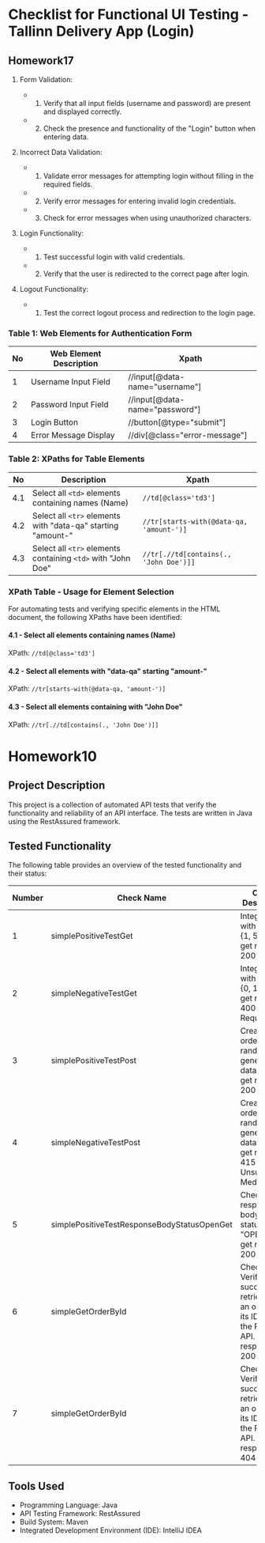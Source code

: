 # Checklist for Functional UI Testing - Tallinn Delivery App (Login)
## Homework17

1. Form Validation:
   - 1. Verify that all input fields (username and password) are present and displayed correctly.
   - 2. Check the presence and functionality of the "Login" button when entering data.

2. Incorrect Data Validation:
   - 1. Validate error messages for attempting login without filling in the required fields.
   - 2. Verify error messages for entering invalid login credentials.
   - 3. Check for error messages when using unauthorized characters.

3. Login Functionality:
   - 1. Test successful login with valid credentials.
   - 2. Verify that the user is redirected to the correct page after login.

4. Logout Functionality:
   - 1. Test the correct logout process and redirection to the login page.

### Table 1: Web Elements for Authentication Form

| No | Web Element Description   | Xpath                        |
|----|---------------------------|------------------------------|
| 1  | Username Input Field      | //input[@data-name="username"]    |
| 2  | Password Input Field      | //input[@data-name="password"]    |
| 3  | Login Button              | //button[@type="submit"]     |
| 4  | Error Message Display     | //div[@class="error-message"]|     


### Table 2: XPaths for Table Elements

| No   | Description                                    | Xpath                                              |
|------|-----------------------------------------------|----------------------------------------------------|
| 4.1  | Select all `<td>` elements containing names (Name)       | `//td[@class='td3']`                                |
| 4.2  | Select all `<tr>` elements with "data-qa" starting "amount-" | `//tr[starts-with(@data-qa, 'amount-')]`           |
| 4.3  | Select all `<tr>` elements containing `<td>` with "John Doe" | `//tr[.//td[contains(., 'John Doe')]]`             |


### XPath Table - Usage for Element Selection

For automating tests and verifying specific elements in the HTML document, the following XPaths have been identified:

#### 4.1 - Select all <td> elements containing names (Name)

XPath: `//td[@class='td3']`


#### 4.2 - Select all <tr> elements with "data-qa" starting "amount-"

XPath: `//tr[starts-with(@data-qa, 'amount-')]`


#### 4.3 - Select all <tr> elements containing <td> with "John Doe"

XPath: `//tr[.//td[contains(., 'John Doe')]]`


# Homework10

## Project Description
This project is a collection of automated API tests that verify the functionality and reliability of an API interface. The tests are written in Java using the RestAssured framework.

## Tested Functionality
The following table provides an overview of the tested functionality and their status:

| Number | Check Name                                 | Check Description                                       | Status  |
|--------|--------------------------------------------|---------------------------------------------------------|---------|
| 1      | simplePositiveTestGet                 | Integer IDs with values {1, 5, 10} to get response 200 OK | Passed  |
| 2      | simpleNegativeTestGet                 | Integer IDs with values {0, 11} to get response 400 Bad Request | Passed  |
| 3      | simplePositiveTestPost                     | Create an order with random generated data (ID) to get response 200 OK | Passed  |
| 4      | simpleNegativeTestPost                     | Create an order with random generated data (ID) to get response 415 Unsupported Media Type | Passed  |
| 5      | simplePositiveTestResponseBodyStatusOpenGet| Check the response body for status "OPEN" to get response 200 OK | Passed  |
| 6      | simpleGetOrderById	                        | Check the Verifies the successful retrieval of an order by its ID from the Pet Store API. to get response 200 OK| Passed  |
| 7      | simpleGetOrderById	                        | Check the Verifies the successful retrieval of an order by its ID from the Pet Store API. to get response 404| Passed  |
## Tools Used
- Programming Language: Java
- API Testing Framework: RestAssured
- Build System: Maven
- Integrated Development Environment (IDE): IntelliJ IDEA
